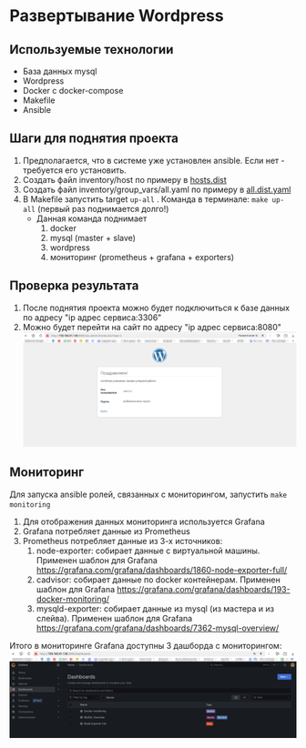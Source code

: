 # Развертывание Wordpress

## Используемые технологии

- База данных mysql
- Wordpress
- Docker с docker-compose
- Makefile
- Ansible

## Шаги для поднятия проекта

1. Предполагается, что в системе уже установлен ansible. Если нет - требуется его установить.
2. Создать файл inventory/host по примеру в [hosts.dist](inventory/hosts.dist)
3. Создать файл inventory/group_vars/all.yaml по примеру в [all.dist.yaml](inventory/group_vars/all.dist.yaml)
4. В Makefile запустить target ```up-all``` . Команда в терминале: ```make up-all``` (первый раз поднимается долго!) 
   - Данная команда поднимает
     1. docker
     2. mysql (master + slave)
     3. wordpress
     4. мониторинг (prometheus + grafana + exporters)

## Проверка результата

1. После поднятия проекта можно будет подключиться к базе данных по адресу "ip адрес сервиса:3306"
2. Можно будет перейти на сайт по адресу "ip адрес сервиса:8080"
   ![wordpress_is_working.png](wordpress_is_working.png)

## Мониторинг

Для запуска ansible ролей, связанных с мониторингом, запустить ```make monitoring```

1. Для отображения данных мониторинга используется Grafana
2. Grafana потребляет данные из Prometheus
3. Prometheus потребляет данные из 3-х источников:
   1. node-exporter: собирает данные с виртуальной машины. Применен шаблон для Grafana https://grafana.com/grafana/dashboards/1860-node-exporter-full/
   2. cadvisor: собирает данные по docker контейнерам. Применен шаблон для Grafana https://grafana.com/grafana/dashboards/193-docker-monitoring/
   3. mysqld-exporter: собирает данные из mysql (из мастера и из слейва). Применен шаблон для Grafana https://grafana.com/grafana/dashboards/7362-mysql-overview/
   
Итого в мониторинге Grafana доступны 3 дашборда с мониторингом:
![grafana_dashboards.png](grafana_dashboards.png)
